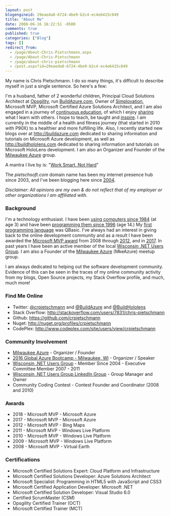 ```yaml
---
layout: post
blogengineid: 29eaeda8-6724-4be9-b2c4-ec4e6415c049
title: "About Me"
date: 2008-06-16 16:22:51 -0500
comments: true
published: true
categories: ["Blog"]
tags: []
redirect_from: 
  - /page/About-Chris-Pietschmann.aspx
  - /page/About-Chris-Pietschmann
  - /page/about-chris-pietschmann
  - /post.aspx?id=29eaeda8-6724-4be9-b2c4-ec4e6415c049
---
```

<!-- more -->

My name is Chris Pietschmann. I do so many things, it's difficult to describe myself in just a single sentence. So here's a few:

I'm a husband, father of 2 wonderful children, Principal Cloud Solutions Architect at <a href="http://opsgility.com" target="_blank">Opsgility</a>, run <a href="http://BuildAzure.com">BuildAzure.com</a>, Owner of <a href="http://simplovation.com">Simplovation</a>, Microsoft MVP, Microsoft Certified Azure Solutions Architect, and I am also engaged in a journey of <a href="/post/2010/02/23/Feb-23rd-2010-Blogs-been-dark-lately-but-Ive-been-busy-busy-busy.aspx">continuous education</a>, of which I enjoy <a href="/post/2007/12/04/My-Blog-content-is-now-licensed-under-the-Creative-Commons-Attribution-License.aspx">sharing </a>what I learn with others. I hope to teach, be taught and <a href="/category/Inspiration">inspire</a>. I am currently in the middle of a health and fitness journey (that started in 2010 with P90X) to a healthier and more fulfilling life. Also, I recently started new blogs over at <a href="http://buildazure.com" target="_blank">http://buildazure.com</a> dedicated to sharing information and tutorials on Microsoft Azure development, as well as <a href="http://buildhololens.com" target="_blank">http://buildhololens.com</a> dedicated to sharing information and tutorials on Microsoft HoloLens development. I am also an Organizer and Founder of the <a href="http://MkeAzure.com" target="_blank">Milwaukee Azure</a> group.

A mantra I live by is: "<a href="/post/2013/07/27/Work-Smart-Not-Hard">Work Smart, Not Hard</a>"

The *pietschsoft.com* domain name has been my internet presence hub since 2003, and I've been blogging here since <a href="/post/2004/06/30/Holy-crap-I-have-a-blog!.aspx">2004</a>.

*Disclaimer: All opinions are my own &amp; do not reflect that of my employer or other organizations I am affiliated with.*
<h3>Background</h3>

I'm a technology enthusiast. I have been <a href="/post/2005/04/22/My-introduction-to-computers-and-programming.aspx">using computers since 1984</a> (at age 3) and have been <a href="/post/2008/06/10/Software_Development_Meme_How_I_got_started_programming.aspx">programming them since 1996</a> (age 14.) My <a href="/post/2008/01/21/QBasic-was-my-First-Programming-Language.aspx">first programming language</a> was QBasic. I've always had an interest in giving back to the online development community and as a result I have been awarded the <a href="/post/2008/04/01/I-am-now-a-Virtual-Earth-MVP!.aspx">Microsoft MVP award</a> from 2008 through <a href="/post/2012/04/01/Awarded-2012-Microsoft-MVP-Bing-Maps.aspx">2012</a>, and in <a href="/post/2017/01/01/Awarded-2017-Microsoft-MVP-Azure">2017</a>. In past years I have been an active member of the local <a href="http://www.meetup.com/Wisconsin-Net-Users-Group/" target="_blank">Wisconsin .NET Users Group</a>. I am also a Founder of the <a href="http://MkeAzure.com">Milwaukee Azure</a> (MkeAzure) meetup group.

I am always dedicated to helping out the software development community. Evidence of this can be seen in the traces of my online community activity from my blogs, Open Source projects, my Stack Overflow profile, and much, much more!
<h3>Find Me Online</h3>
<ul>
<li>Twitter: <a href="http://twitter.com/crpietschmann" target="_blank">@crpietschmann</a> and <a href="http://twitter.com/buildazure" target="_blank">@BuildAzure</a> and <a href="http://twitter.com/buildhololens" target="_blank">@BuildHololens</a></li>
<li>Stack Overflow: <a href="http://stackoverflow.com/users/7831/chris-pietschmann">http://stackoverflow.com/users/7831/chris-pietschmann</a></li>
<li>Github: <a href="https://github.com/crpietschmann">https://github.com/crpietschmann</a></li>
<li>Nuget: <a href="http://nuget.org/profiles/crpietschmann">http://nuget.org/profiles/crpietschmann</a></li>
<li>CodePlex: <a href="http://www.codeplex.com/site/users/view/crpietschmann" target="_blank">http://www.codeplex.com/site/users/view/crpietschmann</a></li>
</ul>
<h3>Community Involvement</h3>
<ul>
<li><a href="http://MkeAzure.com" target="_blank">Milwaukee Azure</a> - Organizer / Founder</li>
<li><a href="https://github.com/MKEAzureBootcamp/MKE2016AzureBootcamp" target="_blank">2016 Global Azure Bootcamp - Milwaukee, WI</a> - Organizer / Speaker</li>
<li><a href="http://wi-ineta.org">Wisconsin .NET Users Group</a> - Member Since 2004 - Executive Committee Member 2007 - 2011</li>
<li><a href="http://www.linkedin.com/groups/Wisconsin-NET-Users-Group-77233">Wisconsin .NET Users Group LinkedIn Group</a> - Group Manager and Owner </li>
<li>Community Coding Contest - Contest Founder and Coordinator (2008 and 2010)</li>
</ul>
<h3>Awards</h3>
<ul>
<li>2018 - Microsoft MVP - Microsoft Azure</li>
<li>2017 - Microsoft MVP - Microsoft Azure</li>
<li>2012 - Microsoft MVP - Bing Maps</li>
<li>2011 - Microsoft MVP - Windows Live Platform</li>
<li>2010 - Microsoft MVP - Windows Live Platform</li>
<li>2009 - Microsoft MVP - Windows Live Platform</li>
<li>2008 - Microsoft MVP - Virtual Earth</li>
</ul>
<h3>Certifications</h3>
<ul>
<li>Microsoft Certified Solutions Expert: Cloud Platform and Infrastructure</li>
<li>Microsoft Certified Solutions Developer: Azure Solutions Architect</li>
<li>Microsoft Specialist: Programming in HTML5 with JavaScript and CSS3</li>
<li>Microsoft Certified Application Developer: Microsoft .NET</li>
<li>Microsoft Certified Solution Developer: Visual Studio 6.0</li>
<li>Certified ScrumMaster (CSM)</li>
<li>Opsgility Certified Trainer (OCT)</li>
<li>Microsoft Certified Trainer (MCT)</li>
</ul>
<h3> </h3>
